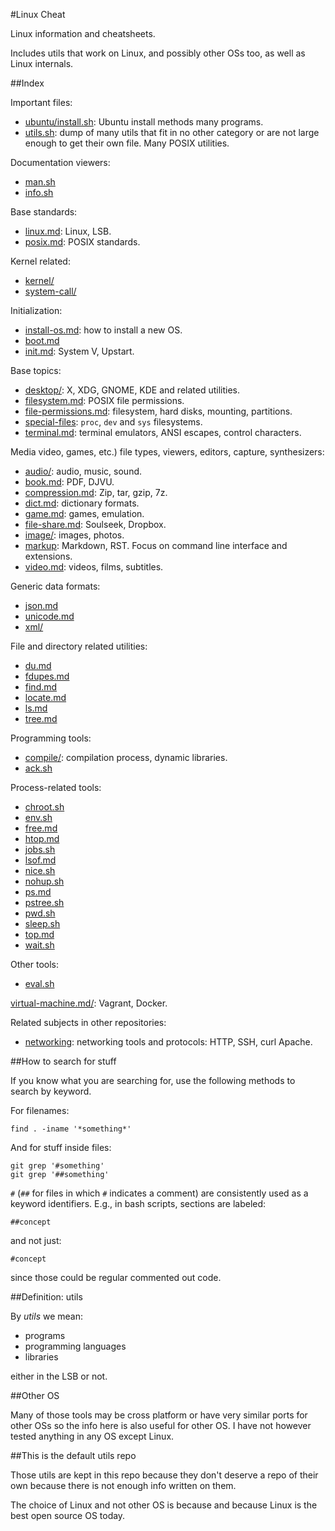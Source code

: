 #Linux Cheat

Linux information and cheatsheets.

Includes utils that work on Linux, and possibly other OSs too, as well as Linux internals.

##Index

Important files:

- [ubuntu/install.sh](ubuntu/install.sh): Ubuntu install methods many programs.
- [utils.sh](utils.sh):                   dump of many utils that fit in no other category or are not large enough to get their own file. Many POSIX utilities.

Documentation viewers:

- [man.sh](man.sh)
- [info.sh](info.sh)

Base standards:

- [linux.md](linux.md): Linux, LSB.
- [posix.md](posix.md): POSIX standards.

Kernel related:

- [kernel/](kernel/)
- [system-call/](system-call/)

Initialization:

- [install-os.md](install-os.md): how to install a new OS.
- [boot.md](boot.md)
- [init.md](init.md):             System V, Upstart.

Base topics:

- [desktop/](desktop/):                       X, XDG, GNOME, KDE and related utilities.
- [filesystem.md](filesystem.md):             POSIX file permissions.
- [file-permissions.md](file-permissions.md): filesystem, hard disks, mounting, partitions.
- [special-files](special-files):             `proc`, `dev` and `sys` filesystems.
- [terminal.md](terminal.md):                 terminal emulators, ANSI escapes, control characters.

Media video, games, etc.) file types, viewers, editors, capture, synthesizers:

- [audio/](audio/):                 audio, music, sound.
- [book.md](book.md):               PDF, DJVU.
- [compression.md](compression.md): Zip, tar, gzip, 7z.
- [dict.md](dict.md):               dictionary formats.
- [game.md](game.md):               games, emulation.
- [file-share.md](files-share.md):  Soulseek, Dropbox.
- [image/](image/):                 images, photos.
- [markup](markup/):                Markdown, RST. Focus on command line interface and extensions.
- [video.md](video.md):             videos, films, subtitles.

Generic data formats:

- [json.md](json.md)
- [unicode.md](unicode.md)
- [xml/](xml/)

File and directory related utilities:

- [du.md](du.md)
- [fdupes.md](fdupes.md)
- [find.md](find.md)
- [locate.md](locate.md)
- [ls.md](ls.md)
- [tree.md](tree.md)

Programming tools:

- [compile/](compile/): compilation process, dynamic libraries.
- [ack.sh](ack.sh)

Process-related tools:

- [chroot.sh](chroot.sh)
- [env.sh](env.sh)
- [free.md](env.md)
- [htop.md](htop.md)
- [jobs.sh](jobs.sh)
- [lsof.md](lsof.md)
- [nice.sh](nice.sh)
- [nohup.sh](nohup.sh)
- [ps.md](ps.md)
- [pstree.sh](pstree.sh)
- [pwd.sh](pwd.sh)
- [sleep.sh](sleep.sh)
- [top.md](top.md)
- [wait.sh](wait.sh)

Other tools:

- [eval.sh](eval.sh)

[virtual-machine.md/](virtual-machine/): Vagrant, Docker.

Related subjects in other repositories:

- [networking](https://github.com/cirosantilli/net): networking tools and protocols: HTTP, SSH, curl Apache.

##How to search for stuff

If you know what you are searching for, use the following methods to search by keyword.

For filenames:

    find . -iname '*something*'

And for stuff inside files:

    git grep '#something'
    git grep '##something'

`#` (`##` for files in which `#` indicates a comment) are consistently used as a keyword identifiers. E.g., in bash scripts, sections are labeled:

    ##concept

and not just:

    #concept

since those could be regular commented out code.

##Definition: utils

By *utils* we mean:

- programs
- programming languages
- libraries

either in the LSB or not.

##Other OS

Many of those tools may be cross platform or have very similar ports for other OSs so the info here is also useful for other OS. I have not however tested anything in any OS except Linux.

##This is the default utils repo

Those utils are kept in this repo because they don't deserve a repo of their own because there is not enough info written on them.

The choice of Linux and not other OS is because and because Linux is the best open source OS today.
